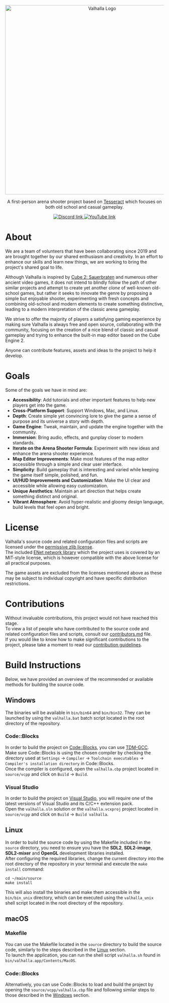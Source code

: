 <p align="center">
  <img width="600" src="https://dl.dropboxusercontent.com/s/jld3nn81hag8w8g/logo_ol640x160.png?dl=0" alt="Valhalla Logo">
</p>

<p align="center">
  A first-person arena shooter project based on <a href="http://tesseract.gg/">Tesseract</a> which focuses on both old school and casual gameplay.
</p>

<p align="center">
  <a href="https://discord.gg/qFMAde5WQP">
    <img src="https://img.shields.io/badge/Discord-blue?style=for-the-badge&logo=discord&logoColor=white" alt="Discord link"/>
  </a>
  <a href="https://www.youtube.com/channel/UCjAPRHO03EqzBtTbcHXEbBw">
    <img src="https://img.shields.io/badge/YouTube-red?style=for-the-badge&logo=youtube&logoColor=white" alt="YouTube link"/>
  </a>
</p>

# About
We are a team of volunteers that have been collaborating since 2019 and are brought together by our shared enthusiasm and creativity.
In an effort to enhance our skills and learn new things, we are working to bring the project's shared goal to life.

Although Valhalla is inspired by [Cube 2: Sauerbraten](http://sauerbraten.org) and numerous other ancient video games, it does not intend to blindly follow the path of other similar projects and attempt to create yet another *clone* of well-known old-school games, but rather it seeks to innovate the genre by proposing a simple but enjoyable shooter, experimenting with fresh concepts and combining old-school and modern elements to create something distinctive, leading to a modern interpretation of the classic arena gameplay.

We strive to offer the majority of players a satisfying gaming experience by making sure Valhalla is always free and open source, collaborating with the community, focusing on the creation of a nice blend of classic and casual gameplay and trying to enhance the built-in map editor based on the Cube Engine 2.

Anyone can contribute features, assets and ideas to the project to help it develop.

# Goals
Some of the goals we have in mind are:
- **Accessibility**: Add tutorials and other important features to help new players get into the game.
- **Cross-Platform Support**: Support Windows, Mac, and Linux.
- **Depth**: Create simple yet convincing lore to give the game a sense of purpose and its universe a story with depth.
- **Game Engine**: Tweak, maintain, and update the engine together with the community.
- **Immersion**: Bring audio, effects, and gunplay closer to modern standards.
- **Iterate on the Arena Shooter Formula**: Experiment with new ideas and enhance the arena shooter experience.
- **Map Editor Improvements**: Make most features of the map editor accessible through a simple and clear user interface.
- **Simplicity**: Build gameplay that is interesting and varied while keeping the game itself simple, polished, and fun.
- **UI/HUD Improvements and Customization**: Make the UI clear and accessible while allowing easy customization.
- **Unique Aesthetics**: Maintain an art direction that helps create something distinct and original.
- **Vibrant Atmosphere**: Avoid hyper-realistic and gloomy design language, build levels that feel open and bright.

# License
Valhalla's source code and related configuration files and scripts are licensed under the [permissive zlib license](./license.md).  
The included [ENet network library](./source/enet) which the project uses is covered by an MIT-style license, which is however compatible with the above license for all practical purposes.

The game assets are excluded from the licenses mentioned above as these may be subject to individual copyright and have specific distribution restrictions.

# Contributions
Without invaluable contributions, this project would not have reached this stage.  
To view a list of people who have contributed to the source code and related configuration files and scripts, consult our [contributors.md](./contributors.md) file.  
If you would like to know how to make significant contributions to the project, please take a moment to read our [contribution guidelines](https://github.com/project-valhalla/.github/blob/main/CONTRIBUTING.md).  

# Build Instructions
Below, we have provided an overview of the recommended or available methods for building the source code.

## Windows
The binaries will be available in `bin/bin64` and `bin/bin32`. They can be launched by using the `valhalla.bat` batch script located in the root directory of the repository.

### Code::Blocks
In order to build the project on [Code::Blocks](https://www.codeblocks.org/downloads/binaries/), you can use [TDM-GCC](http://tdm-gcc.tdragon.net/download).  
Make sure Code::Blocks is using the chosen compiler by checking the directory used at `Settings` -> `Compiler` -> `Toolchain executables` -> `Compiler's installation directory` in Code::Blocks.  
Once the compiler is configured, open the `valhalla.cbp` project located in `source/vcpp` and click on `Build` -> `Build`.

### Visual Studio
In order to build the project on [Visual Studio](https://visualstudio.microsoft.com/en/), you will require one of the latest versions of Visual Studio and its C/C++ extension pack.  
Open the `valhalla.sln` solution or the `valhalla.vcxproj` project located in `source/vcpp` and click on `Build` -> `Build valhalla`.

## Linux
In order to build the source code by using the Makefile included in the `source` directory, you need to ensure you have the **SDL2**, **SDL2-image**, **SDL2-mixer** and **OpenGL** development libraries installed.  
After configuring the required libraries, change the current directory into the root directory of the repository in your terminal and execute the `make install` command:
```
cd ~/main/source
make install
```
This will also install the binaries and make them accessible in the `bin/bin_unix` directory, which can be executed using the `valhalla_unix` shell script located in the root directory of the repository.

## macOS
### Makefile
You can use the Makefile located in the `source` directory to build the source code, similarly to the steps described in the [Linux](#linux) section.  
To launch the application, you can run the shell script `valhalla.sh` found in `bin/valhalla.app/Contents/MacOS`.

### Code::Blocks
Alternatively, you can use Code::Blocks to load and build the project by opening the `source/vcpp/valhalla.cbp` file and following similar steps to those described in the [Windows](#windows) section.
